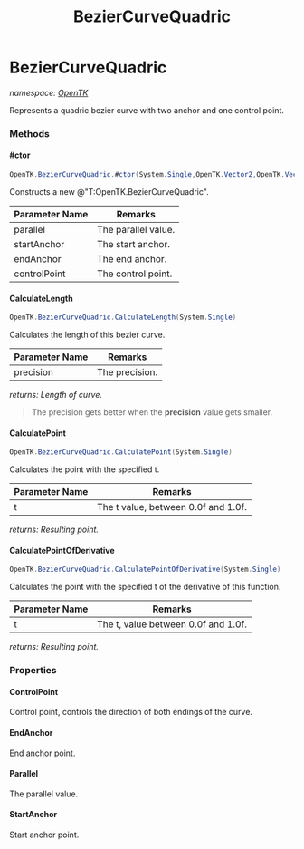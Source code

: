﻿---
title: BezierCurveQuadric
---

# BezierCurveQuadric
_namespace: [OpenTK](N-OpenTK.html)_

Represents a quadric bezier curve with two anchor and one control point.

### Methods

#### #ctor
```csharp
OpenTK.BezierCurveQuadric.#ctor(System.Single,OpenTK.Vector2,OpenTK.Vector2,OpenTK.Vector2)
```
Constructs a new @"T:OpenTK.BezierCurveQuadric".

|Parameter Name|Remarks|
|--------------|-------|
|parallel|The parallel value.|
|startAnchor|The start anchor.|
|endAnchor|The end anchor.|
|controlPoint|The control point.|


#### CalculateLength
```csharp
OpenTK.BezierCurveQuadric.CalculateLength(System.Single)
```
Calculates the length of this bezier curve.

|Parameter Name|Remarks|
|--------------|-------|
|precision|The precision.|

_returns: Length of curve._
> The precision gets better when the **precision**
>             value gets smaller.

#### CalculatePoint
```csharp
OpenTK.BezierCurveQuadric.CalculatePoint(System.Single)
```
Calculates the point with the specified t.

|Parameter Name|Remarks|
|--------------|-------|
|t|The t value, between 0.0f and 1.0f.|

_returns: Resulting point._

#### CalculatePointOfDerivative
```csharp
OpenTK.BezierCurveQuadric.CalculatePointOfDerivative(System.Single)
```
Calculates the point with the specified t of the derivative of this function.

|Parameter Name|Remarks|
|--------------|-------|
|t|The t, value between 0.0f and 1.0f.|

_returns: Resulting point._



### Properties

#### ControlPoint
Control point, controls the direction of both endings of the curve.
#### EndAnchor
End anchor point.
#### Parallel
The parallel value.
#### StartAnchor
Start anchor point.

